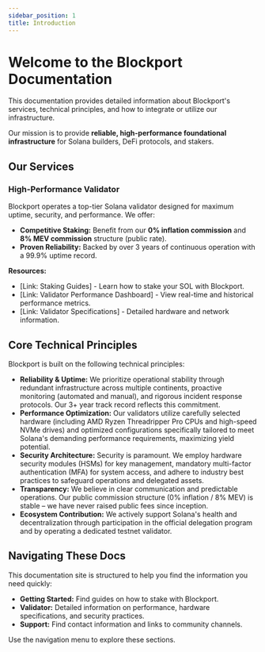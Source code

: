 ```yaml
---
sidebar_position: 1
title: Introduction
---
```


# Welcome to the Blockport Documentation

This documentation provides detailed information about Blockport's services, technical principles, and how to integrate or utilize our infrastructure.

Our mission is to provide **reliable, high-performance foundational infrastructure** for Solana builders, DeFi protocols, and stakers.

## Our Services

### High-Performance Validator

Blockport operates a top-tier Solana validator designed for maximum uptime, security, and performance. We offer:

* **Competitive Staking:** Benefit from our **0% inflation commission** and **8% MEV commission** structure (public rate).
* **Proven Reliability:** Backed by over 3 years of continuous operation with a 99.9% uptime record.

**Resources:**
* [Link: Staking Guides] - Learn how to stake your SOL with Blockport.
* [Link: Validator Performance Dashboard] - View real-time and historical performance metrics.
* [Link: Validator Specifications] - Detailed hardware and network information.

## Core Technical Principles

Blockport is built on the following technical principles:

* **Reliability & Uptime:** We prioritize operational stability through redundant infrastructure across multiple continents, proactive monitoring (automated and manual), and rigorous incident response protocols. Our 3+ year track record reflects this commitment.
* **Performance Optimization:** Our validators utilize carefully selected hardware (including AMD Ryzen Threadripper Pro CPUs and high-speed NVMe drives) and optimized configurations specifically tailored to meet Solana's demanding performance requirements, maximizing yield potential.
* **Security Architecture:** Security is paramount. We employ hardware security modules (HSMs) for key management, mandatory multi-factor authentication (MFA) for system access, and adhere to industry best practices to safeguard operations and delegated assets.
* **Transparency:** We believe in clear communication and predictable operations. Our public commission structure (0% inflation / 8% MEV) is stable – we have never raised public fees since inception.
* **Ecosystem Contribution:** We actively support Solana's health and decentralization through participation in the official delegation program and by operating a dedicated testnet validator.

## Navigating These Docs

This documentation site is structured to help you find the information you need quickly:

* **Getting Started:** Find guides on how to stake with Blockport.
* **Validator:** Detailed information on performance, hardware specifications, and security practices.
* **Support:** Find contact information and links to community channels.

Use the navigation menu to explore these sections.